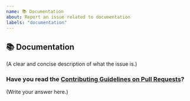 ```yaml
---
name: 📚 Documentation
about: Report an issue related to documentation
labels: "documentation"
---
```


## 📚 Documentation

(A clear and concise description of what the issue is.)

### Have you read the [Contributing Guidelines on Pull Requests](https://github.com/harshsbais/Amazon-Price-Drop-Alert/blob/master/CONTRIBUTING.md)?

(Write your answer here.)
